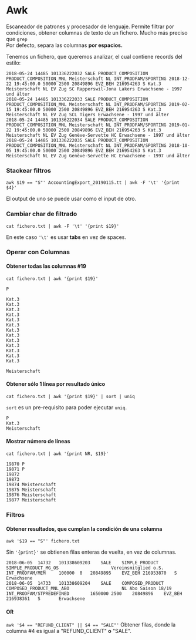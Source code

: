# Awk
Escaneador de patrones y procesador de lenguaje. Permite filtrar por condiciones, obtener columnas de texto de un fichero. Mucho más preciso que `grep`  
Por defecto, separa las columnas **por espacios.**

Tenemos un fichero, que queremos analizar, el cual contiene records del estilo:

```
2018-05-24 14485 101336222032 SALE PRODUCT_COMPOSITION PRODUCT_COMPOSITION_MNL Meisterschaft NL INT_PRODFAM/SPORTING 2018-12-22 19:45:00.0 50000 2500 20849896 EVZ_BEH 216954263 S Kat.3 Meisterschaft NL EV Zug SC Rapperswil-Jona Lakers Erwachsene - 1997 und älter   
2018-05-24 14485 101336222033 SALE PRODUCT_COMPOSITION PRODUCT_COMPOSITION_MNL Meisterschaft NL INT_PRODFAM/SPORTING 2019-02-15 19:45:00.0 50000 2500 20849896 EVZ_BEH 216954263 S Kat.3 Meisterschaft NL EV Zug SCL Tigers Erwachsene - 1997 und älter
2018-05-24 14485 101336222034 SALE PRODUCT_COMPOSITION PRODUCT_COMPOSITION_MNL Meisterschaft NL INT_PRODFAM/SPORTING 2019-01-22 19:45:00.0 50000 2500 20849896 EVZ_BEH 216954263 S Kat.3 Meisterschaft NL EV Zug Genève-Servette HC Erwachsene - 1997 und älter
2018-05-24 14485 101336222035 SALE PRODUCT_COMPOSITION PRODUCT_COMPOSITION_MNL Meisterschaft NL INT_PRODFAM/SPORTING 2018-10-05 19:45:00.0 50000 2500 20849896 EVZ_BEH 216954263 S Kat.3 Meisterschaft NL EV Zug Genève-Servette HC Erwachsene - 1997 und älter
```

### Stackear filtros
`awk $19 == "S"' AccountingExport_20190115.tt | awk -F '\t' '{print $4}'`

El output de uno se puede usar como el input de otro.

### Cambiar char de filtrado
`cat fichero.txt | awk -F '\t' '{print $19}'`  

En este caso `'\t'` es usar **tabs** en vez de spaces.

### Operar con Columnas
#### Obtener todas las columnas #19
`cat fichero.txt | awk '{print $19}'`

```
P

Kat.3
Kat.3
Kat.3
Kat.3
Kat.3
Kat.3
Kat.3
Kat.3
Kat.3
Kat.3
Kat.3
Kat.3
Kat.3

Meisterschaft
```

#### Obtener sólo 1 línea por resultado único
`cat fichero.txt | awk '{print $19}' | sort | uniq`

`sort` es un pre-requisito para poder ejecutar `uniq`.

```
P
Kat.3
Meisterschaft
```

#### Mostrar número de líneas
`cat fichero.txt | awk '{print NR, $19}'`

```
19870 P
19871 P
19872
19873
19874 Meisterschaft
19875 Meisterschaft
19876 Meisterschaft
19877 Meisterschaft
```

### Filtros
#### Obtener resultados, que cumplan la condición de una columna
`awk '$19 == "S"' fichero.txt`  

Sin `'{print}'` se obtienen filas enteras de vuelta, en vez de columnas.


```
2018-06-05	14732	101338609203	SALE	SIMPLE_PRODUCT	SIMPLE_PRODUCT_MG_OS					Vereinsmitglied o.S.	INT_PRODFAM/MEM		100000	0	20849895	EVZ_BEH	216953870	S					Erwachsene
2018-06-05	14733	101338609204	SALE	COMPOSED_PRODUCT	COMPOSED_PRODUCT_MNL_ABO					NL Abo Saison 18/19	INT_PRODFAM/STPREDEFINED		1650000	2500	20849896	EVZ_BEH	216938361	S		Erwachsene
```

#### OR
`awk '$4 == "REFUND_CLIENT" || $4 == "SALE"'`
Obtener filas, donde la columna #4 es igual a "REFUND_CLIENT" **o** "SALE".
